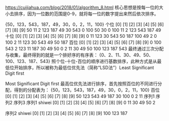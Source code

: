 
https://cuijiahua.com/blog/2018/01/algorithm_8.html
核心思想是按每一位的大小去排序，因为一位数的范围是0-9，就将每一位的数字提出来然后依次排序。

{50，123，543，187，49，30，0，2，11，100}
个位
[0] [1] [2] [3] [4] [5] [6] [7] [8] [9]
50   11  2  123             187      49
30          543
0 
100
50 30 0 100 11 2 123 543 187 49
十位
[0] [1] [2] [3] [4] [5] [6] [7] [8] [9]
0    11 123 30  543  50         187
100             49
2
0 100 2 11 123 30 543 49 50 187 
百位
[0] [1] [2] [3] [4] [5] [6] [7] [8] [9]
0   100             543
2   123
11  187
30
49
50
0 2 11 30 49 50 100 123 187 543
最终通过三次分配与收集，最终得到的就是一个排好序的有序表：
{0、2、11、30、49、50、100、123、187、543}
照个位-十位-百位的顺序进行基数排序，此种方式是从最低位开始排序，所以被称为最低位优先法（简称“LSD法”）Least Significant Digit first

Most Significant Digit first
最高位优先法进行排序，首先按照百位的不同进行分配，得到的分配表为：
{50，123，543，187，49，30，0，2，11，100}
百位
[0] [1] [2] [3] [4] [5] [6] [7] [8] [9]
50  123             543
49  187
30  100
0
2
11
序列1 序列2         序列3
序列1 
shiwei
[0] [1] [2] [3] [4] [5] [6] [7] [8] [9]
0    11      30 49  50
2

序列2 
shiwei
[0] [1] [2] [3] [4] [5] [6] [7] [8] [9]
100     123                     187
